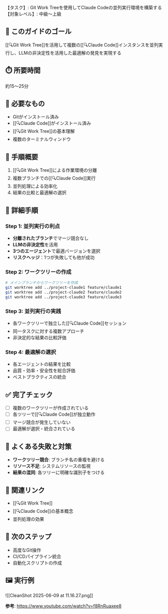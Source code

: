 【タスク】: Git Work Treeを使用してClaude Codeの並列実行環境を構築する
【対象レベル】: 中級〜上級

## 🎯 このガイドのゴール
[[🔍Git Work Tree]]を活用して複数の[[🔍Claude Code]]インスタンスを並列実行し、LLMの非決定性を活用した最適解の発見を実現する

## ⏱️ 所要時間
約15〜25分

## 🧰 必要なもの
- Gitがインストール済み
- [[🔍Claude Code]]がインストール済み
- [[🔍Git Work Tree]]の基本理解
- 複数のターミナルウィンドウ

## 📝 手順概要
1. [[🔍Git Work Tree]]による作業環境の分離
2. 複数ブランチでの[[🔍Claude Code]]実行
3. 並列処理による効率化
4. 結果の比較と最適解の選択

## 🔧 詳細手順

### Step 1: 並列実行の利点
- **分離されたブランチ**でマージ競合なし
- **LLMの非決定性**を活用
- **3つのエージェント**で最適バージョンを選択
- **リスクヘッジ**：1つが失敗しても他が成功

### Step 2: ワークツリーの作成
```bash
# メインブランチからワークツリーを作成
git worktree add ../project-claude1 feature/claude1
git worktree add ../project-claude2 feature/claude2
git worktree add ../project-claude3 feature/claude3
```

### Step 3: 並列実行の実践
- 各ワークツリーで独立した[[🔍Claude Code]]セッション
- 同一タスクに対する複数アプローチ
- 非決定的な結果の比較評価

### Step 4: 最適解の選択
- 各エージェントの結果を比較
- 品質・効率・安全性を総合評価
- ベストプラクティスの統合

## ✅ 完了チェック
- [ ] 複数のワークツリーが作成されている
- [ ] 各ツリーで[[🔍Claude Code]]が独立動作
- [ ] マージ競合が発生していない
- [ ] 最適解が選択・統合されている

## 🚨 よくある失敗と対策
- **ワークツリー競合**: ブランチ名の重複を避ける
- **リソース不足**: システムリソースの監視
- **結果の混同**: 各ツリーに明確な識別子をつける

## 🔄 関連リンク
- [[🔍Git Work Tree]]
- [[🔍Claude Code]]の基本概念
- 並列処理の効果

## 🚀 次のステップ
- 高度なGit操作
- CI/CDパイプライン統合
- 自動化スクリプトの作成

## 🖼️ 実行例
![[CleanShot 2025-06-09 at 11.16.27.png]]

**参考**: https://www.youtube.com/watch?v=f8RnRuaxee8